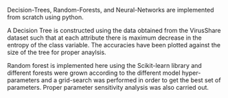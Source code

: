 Decision-Trees, Random-Forests, and Neural-Networks are implemented from scratch using python.

A Decision Tree is constructed using the data obtained from the VirusShare dataset such that at each attribute there is maximum decrease in the entropy of the class variable. 
The accuracies have been plotted against the size of the tree for proper anaylsis.

Random forest is implemented here using the Scikit-learn library and different forests were grown according to the different model hyper-parameters and a grid-search was
performed in order to get the best set of parameters. Proper parameter sensitivity analysis was also carried out.
